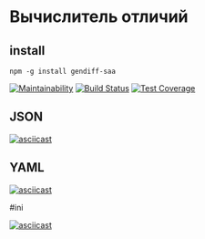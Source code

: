 # Вычислитель отличий

## install

```
npm -g install gendiff-saa
```

[![Maintainability](https://api.codeclimate.com/v1/badges/b85586a6674552e401bf/maintainability)](https://codeclimate.com/github/SergAlexAnd/project-lvl2-s463/maintainability)
[![Build Status](https://travis-ci.org/SergAlexAnd/project-lvl2-s463.svg?branch=master)](https://travis-ci.org/SergAlexAnd/project-lvl2-s463)
[![Test Coverage](https://api.codeclimate.com/v1/badges/b85586a6674552e401bf/test_coverage)](https://codeclimate.com/github/SergAlexAnd/project-lvl2-s463/test_coverage)

## JSON

[![asciicast](https://asciinema.org/a/TTd3XtzujS4TC86mnwmEq3S1m.svg)](https://asciinema.org/a/TTd3XtzujS4TC86mnwmEq3S1m)

## YAML

[![asciicast](https://asciinema.org/a/iprvDA1nlrhTwF0Wt1ErBAtr1.svg)](https://asciinema.org/a/iprvDA1nlrhTwF0Wt1ErBAtr1)

#ini

[![asciicast](https://asciinema.org/a/M3BCp3Fu5IeJ4YQGEnFfezdBV.svg)](https://asciinema.org/a/M3BCp3Fu5IeJ4YQGEnFfezdBV)
